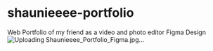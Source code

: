 # shaunieeee-portfolio
Web Portfolio of my friend as a video and photo editor 
Figma Design
![Uploading Shaunieeee_Portfolio_Figma.jpg…]()
